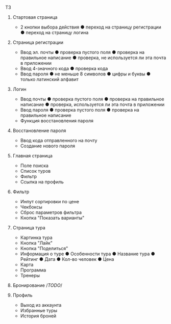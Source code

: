 ТЗ

1. Стартовая страница
    - 2 кнопки выбора действия 
        ● переход на страницу регистрации
        ● переход на страницу логина

2. Страница регистрации
    - Ввод эл. почты
        ● проверка пустого поля
        ● проверка на правильное написание
        ● проверка, не используется ли эта почта в приложении
    - Ввод 4-значного кода
        ● проверка кода
    - Ввод пароля
        ● не меньше 8 символов
        ● цифры и буквы
        ● только латинский алфавит

3. Логин
    - Ввод почты
        ● проверка пустого поля
        ● проверка на правильное написание
        ● проверка, используется ли эта почта в приложении
    - Ввод пароля
        ● проверка пустого поля
        ● проверка на правильное написание
    - Функция восстановления пароля

4. Восстановление пароля
    - Ввод кода отправленного на почту
    - Создание нового пароля

5. Главная страница
    - Поле поиска
    - Список туров
    - Фильтр
    - Ссылка на профиль

6. Фильтр
    - Инпут сортировки по цене
    - Чекбоксы
    - Сброс параметров фильтра
    - Кнопка "Показать варианты"

7. Страница тура
    - Картинка тура
    - Кнопка "Лайк"
    - Кнопка "Поделиться"
    - Информация о туре
        ● Особенности тура
        ● Название тура
        ● Рейтинг
        ● Дата
        ● Кол-во человек
        ● Цена
    - Карта
    - Программа
    - Тренеры

8. Бронирование /*TODO*/

8. Профиль
    - Выход из аккаунта
    - Избранные туры
    - История броней